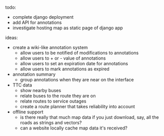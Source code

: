todo:
- complete django deployment
- add API for annotations
- investigate hosting map as static page of django app

ideas:
- create a wiki-like annotation system
	- allow users to be notified of modifications to annotations
	- allow users to + or - value of annotations
	- allow users to set an expiration date for annotations
	- allow users to mark annotations as expired
- annotation summary
	- group annotations when they are near on the interface
- TTC data
	- show nearby buses
	- relate buses to the route they are on
	- relate routes to service outages
	- create a route planner that takes reliability into account
- offline support
	- is there really that much map data if you just download, say, all the roads as strings and vectors?
	- can a website locally cache map data it's received?
